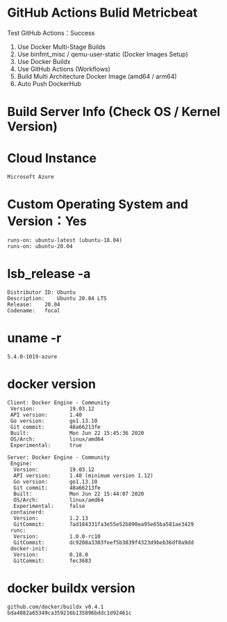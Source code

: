 # GitHub Actions Bulid Metricbeat
Test GitHub Actions：Success
1. Use Docker Multi-Stage Builds  
2. Use binfmt_misc / qemu-user-static (Docker Images Setup)
3. Use Docker Buildx  
4. Use GitHub Actions (Workflows)  
5. Build Multi Architecture Docker Image (amd64 / arm64)  
6. Auto Push DockerHub  
  
# Build Server Info (Check OS / Kernel Version)
# Cloud Instance
    Microsoft Azure

# Custom Operating System and Version：Yes
    runs-on: ubuntu-latest (ubuntu-18.04)
    runs-on: ubuntu-20.04

# lsb_release -a
    Distributor ID:	Ubuntu
    Description:	Ubuntu 20.04 LTS
    Release:	20.04
    Codename:	focal

# uname -r
    5.4.0-1019-azure
  
# docker version  
    Client: Docker Engine - Community
     Version:           19.03.12
     API version:       1.40
     Go version:        go1.13.10
     Git commit:        48a66213fe
     Built:             Mon Jun 22 15:45:36 2020
     OS/Arch:           linux/amd64
     Experimental:      true

    Server: Docker Engine - Community
     Engine:
      Version:          19.03.12
      API version:      1.40 (minimum version 1.12)
      Go version:       go1.13.10
      Git commit:       48a66213fe
      Built:            Mon Jun 22 15:44:07 2020
      OS/Arch:          linux/amd64
      Experimental:     false
     containerd:
      Version:          1.2.13
      GitCommit:        7ad184331fa3e55e52b890ea95e65ba581ae3429
     runc:
      Version:          1.0.0-rc10
      GitCommit:        dc9208a3303feef5b3839f4323d9beb36df0a9dd
     docker-init:
      Version:          0.18.0
      GitCommit:        fec3683

# docker buildx version
    github.com/docker/buildx v0.4.1 bda4882a65349ca359216b135896bddc1d92461c

